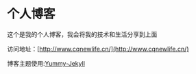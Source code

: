 # 个人博客

这个是我的个人博客，我会将我的技术和生活分享到上面

访问地址：[http://www.cqnewlife.cn/](http://www.cqnewlife.cn/)

博客主题使用:[Yummy-Jekyll](https://github.com/DONGChuan/Yummy-Jekyll)
